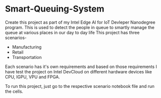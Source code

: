 # Smart-Queuing-System

Create this project as part of my Intel Edge AI for IoT Devleper Nanodegree program. This is used to detect the people in queue to smartly manage the queue at various places in our day to day life This project has three scenarios-
- Manufacturing
- Retail
- Transportation

Each scenario has it's own requirements and based on those requirements I have test the project on Intel DevCloud on different hardware devices like CPU, IGPU, VPU and FPGA. 

To run this project, just go to the respective scenario notebook file and run the cells.
